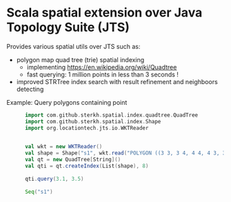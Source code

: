 # Scala spatial extension over Java Topology Suite (JTS)

Provides various spatial utils over JTS such as:
* polygon map quad tree (trie) spatial indexing
  * implementing https://en.wikipedia.org/wiki/Quadtree
  * fast querying: 1 million points in less than 3 seconds !
* improved STRTree index search with result refinement and neighboors detecting

Example:
Query polygons containing point

```scala
      import com.github.sterkh.spatial.index.quadtree.QuadTree
      import com.github.sterkh.spatial.index.Shape
      import org.locationtech.jts.io.WKTReader
      

      val wkt = new WKTReader()
      val shape = Shape("s1", wkt.read("POLYGON ((3 3, 3 4, 4 4, 4 3, 3 3))"))
      val qt = new QuadTree[String]()
      val qti = qt.createIndex(List(shape), 8)
  
      qti.query(3.1, 3.5)
      
      Seq("s1")
```